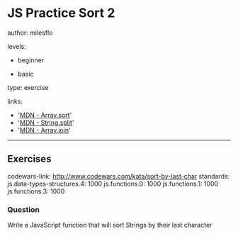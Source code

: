 # JS Practice Sort 2
author: milesflo

levels:

  - beginner

  - basic

type: exercise

links:

  - '[MDN - Array.sort](https://developer.mozilla.org/en-US/docs/Web/JavaScript/Reference/Global_Objects/Array/sort)'
  - '[MDN - String.split](https://developer.mozilla.org/en-US/docs/Web/JavaScript/Reference/Global_Objects/String/split)'
  - '[MDN - Array.join](https://developer.mozilla.org/en-US/docs/Web/JavaScript/Reference/Global_Objects/Array/join)'

---
## Exercises
codewars-link: http://www.codewars.com/kata/sort-by-last-char
standards:
  js.data-types-structures.4: 1000
  js.functions.0: 1000
  js.functions.1: 1000
  js.functions.3: 1000
### Question
Write a JavaScript function that will sort Strings by their last character
